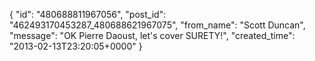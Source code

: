  {
   "id": "480688811967056",
   "post_id": "462493170453287_480688621967075",
   "from_name": "Scott Duncan",
   "message": "OK Pierre Daoust, let's cover SURETY!",
   "created_time": "2013-02-13T23:20:05+0000"
 }
